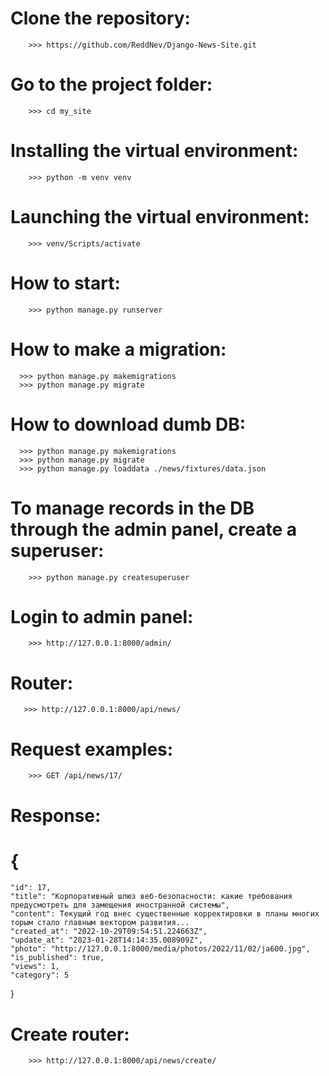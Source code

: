 # Clone the repository:
```shell
    >>> https://github.com/ReddNev/Django-News-Site.git
```

# Go to the project folder:
```shell
    >>> cd my_site
```

# Installing the virtual environment:
```shell
    >>> python -m venv venv
```

# Launching the virtual environment:
```shell
    >>> venv/Scripts/activate
```

# How to start:
``` shell
    >>> python manage.py runserver
```

# How to make a migration:
```shell
  >>> python manage.py makemigrations
  >>> python manage.py migrate
```

# How to download dumb DB: 
```shell
  >>> python manage.py makemigrations
  >>> python manage.py migrate
  >>> python manage.py loaddata ./news/fixtures/data.json
```

# To manage records in the DB through the admin panel, create a superuser:  
```shell
    >>> python manage.py createsuperuser
```


# Login to admin panel:
```shell
    >>> http://127.0.0.1:8000/admin/
```
# Router: 
```shell
   >>> http://127.0.0.1:8000/api/news/
```
# Request examples:
```shell
    >>> GET /api/news/17/
```
# Response:
# {
    "id": 17,
    "title": "Корпоративный шлюз веб-безопасности: какие требования предусмотреть для замещения иностранной системы",
    "content": Текущий год внес существенные корректировки в планы многих торым стало главным вектором развития...
    "created_at": "2022-10-29T09:54:51.224663Z",
    "update_at": "2023-01-28T14:14:35.008909Z",
    "photo": "http://127.0.0.1:8000/media/photos/2022/11/02/ja600.jpg",
    "is_published": true,
    "views": 1,
    "category": 5
}
# Create router:
```shell
    >>> http://127.0.0.1:8000/api/news/create/
```
